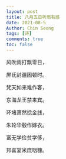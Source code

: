 ```yaml
---
layout: post
title: 八月五日听雨有感
date: 2021-08-5
Author: Chin Seong
tags: [诗]
comments: true
toc: false
---
```








风吹雨打飘零日，

屏氐封疆困顿时。

梵天如来难作客，

东海龙王禁来宾。

环堵萧然捻金线，

朱轮华毂作嫁衣。

富无学俭贫学侈，

邦喜宴米庶咽糠。

<!-- more -->











